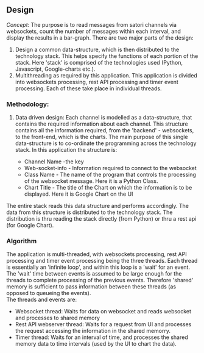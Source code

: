 ## Design
*Concept*: The purpose is to read messages from satori channels via websockets,
count the number of messages within each interval, and display the results
in a bar-graph. There are two major parts of the design:  
1. Design a common data-structure, which is then distributed to the technology stack. This helps specify the functions of each portion of the stack. Here 'stack' is comprised of the technologies used (Python, Javascript, Google-charts etc.).
2. Multithreading as required by this application. This application is divided into websockets processing, rest API processing and timer event processing. Each of these take place in individual threads.

### Methodology:
1. Data driven design: Each channel is modelled as a data-structure, that
 contains the required information about each channel. This structure contains
 all the information required, from the 'backend' - websockets, to the
 front-end, which is the charts.  The main purpose of this single data-structure is to co-ordinate the programming across the technology stack. In this application the structure is:  
  
	+ Channel Name -the key  
	+ Web-socket-info - Information required to connect to the websocket
	+ Class Name - The name of the program that controls the processing of the websocket message. Here it is a Python Class.  
	+ Chart Title - The title of the Chart on which the information is to be displayed. Here it is Google Chart on the UI
     
 The entire stack reads this data structure and performs accordingly. The data from this structure is distributed to the technology stack. The distribution is thru reading the stack directly (from Python) or thru a rest api (for Google Chart).
 
### Algorithm

The application is multi-threaded, with websockets processing, rest API processing and timer event processing being the three threads.  Each thread is essentially an 'infinite loop', and within this loop is a 'wait' for an event. The 'wait' time between events is assumed to be large enough for the threads to complete processing of the previous events. Therefore 'shared' memory is sufficient to pass information between these threads (as opposed to queueing the events).  
The threads and events are:
  
 - Websocket thread: Waits for data on websocket and reads websocket and processes to shared memory
 - Rest API webserver thread: Waits for a request from UI and processes the request accessing the information in the shared memorry.
 - Timer thread: Waits for an interval of time, and processes the shared memory data to time intervals (used by the UI to chart the data).


